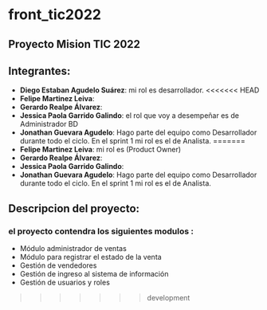 # front_tic2022
## Proyecto Mision TIC 2022

## Integrantes:

- **Diego Estaban Agudelo Suárez**: mi rol es desarrollador.
<<<<<<< HEAD
- **Felipe Martinez Leiva**:
- **Gerardo Realpe Álvarez**:
- **Jessica Paola Garrido Galindo**: el rol que voy a desempeñar es de  Administrador BD
- **Jonathan Guevara Agudelo**: Hago parte del equipo como Desarrollador durante todo el ciclo. En el sprint 1 mi rol es el de Analista.
=======
- **Felipe Martinez Leiva**:  mi rol es  (Product Owner)  
- **Gerardo Realpe Álvarez**:
- **Jessica Paola Garrido Galindo**:
- **Jonathan Guevara Agudelo**: Hago parte del equipo como Desarrollador durante todo el ciclo. En el sprint 1 mi rol es el de Analista.

## Descripcion del proyecto: 

### el proyecto contendra los siguientes modulos : 

- Módulo administrador de ventas
- Módulo para registrar el estado de la venta
- Gestión de vendedores
- Gestión de ingreso al sistema de información
- Gestión de usuarios y roles
>>>>>>> development
